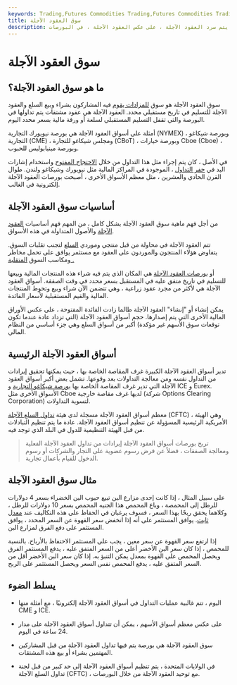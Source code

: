 ```yaml
---
keywords: Trading,Futures Commodities Trading,Futures Commodities Trading Strategy and Education,Futures and Commodities Trading,Strategy and Education
title: سوق العقود الآجلة
description: سوق العقود الآجلة هو تبادل لتداول العقود الآجلة. يتم سرد العقود الآجلة ، على عكس العقود الآجلة ، في البورصات.
---
```


# سوق العقود الآجلة
## ما هو سوق العقود الآجلة؟

سوق العقود الآجلة هو سوق [للمزادات يقوم](/auctionmarket) فيه المشاركون بشراء وبيع السلع والعقود الآجلة للتسليم في تاريخ مستقبلي محدد. العقود الآجلة هي عقود مشتقات يتم تداولها في البورصة والتي تقفل التسليم المستقبلي لسلعة أو ورقة مالية بسعر محدد اليوم.

أمثلة على أسواق العقود الآجلة هي بورصة نيويورك التجارية (NYMEX) ، وبورصة شيكاغو التجارية (CME) ، ومجلس شيكاغو للتجارة (CBoT) ، وبورصة خيارات Cboe (Cboe) ، وبورصة مينيابوليس للحبوب.

في الأصل ، كان يتم إجراء مثل هذا التداول من خلال [الاحتجاج المفتوح](/openoutcry) واستخدام إشارات اليد في [حفر التداول](/pit) ، الموجودة في المراكز المالية مثل نيويورك وشيكاغو ولندن. طوال القرن الحادي والعشرين ، مثل معظم الأسواق الأخرى ، أصبحت بورصات العقود الآجلة إلكترونية في الغالب.

## أساسيات سوق العقود الآجلة

من أجل فهم ماهية سوق العقود الآجلة بشكل كامل ، من المهم فهم أساسيات [العقود الآجلة](/futurescontract) والأصول المتداولة في هذه الأسواق.

تتم العقود الآجلة في محاولة من قبل منتجي وموردي [السلع](/commodity) لتجنب تقلبات السوق. يتفاوض هؤلاء المنتجون والموردون على العقود مع مستثمر يوافق على تحمل مخاطر ومكاسب السوق [المتقلبة .](/volatility)

أو [بورصات العقود الآجلة](/futuresexchange) هي المكان الذي يتم فيه شراء هذه المنتجات المالية وبيعها للتسليم في تاريخ متفق عليه في المستقبل بسعر محدد في وقت الصفقة. أسواق العقود الآجلة هي لأكثر من مجرد عقود زراعية ، وهي تتضمن الآن شراء وبيع وتحوط المنتجات المالية والقيم المستقبلية لأسعار الفائدة.

يمكن إنشاء أو "إنشاء" العقود الآجلة طالما زادت الفائدة المفتوحة ، على عكس الأوراق المالية الأخرى التي يتم إصدارها. حجم أسواق العقود الآجلة (التي تزداد عادة عندما تكون توقعات سوق الأسهم غير مؤكدة) أكبر من أسواق السلع وهي جزء أساسي من النظام المالي.

## أسواق العقود الآجلة الرئيسية

تدير أسواق العقود الآجلة الكبيرة غرف المقاصة الخاصة بها ، حيث يمكنها تحقيق إيرادات من التداول نفسه ومن معالجة التداولات بعد وقوعها. تشمل بعض أكبر أسواق العقود الآجلة التي تدير غرف المقاصة الخاصة بها [بورصة شيكاغو التجارية](/cme) و ICE و Eurex. الأسواق الأخرى مثل Cboe لديها غرف مقاصة خارجية (شركة Options Clearing Corporation) لتسوية التداولات.

معظم أسواق العقود الآجلة مسجلة لدى هيئة [تداول السلع الآجلة](/cftc) (CFTC) ، وهي الهيئة الأمريكية الرئيسية المسؤولة عن تنظيم أسواق العقود الآجلة. عادة ما يتم تنظيم التبادلات من قبل الهيئة التنظيمية للدول في البلد الذي توجد فيه.

> تربح بورصات أسواق العقود الآجلة إيرادات من تداول العقود الآجلة الفعلية ومعالجة الصفقات ، فضلاً عن فرض رسوم عضوية على التجار والشركات أو رسوم الدخول للقيام بأعمال تجارية.

>

## مثال سوق العقود الآجلة

على سبيل المثال ، إذا كانت إحدى مزارع البن تبيع حبوب البن الخضراء بسعر 4 دولارات للرطل إلى المحمصة ، وباع المحمص هذا الجنيه المحمص بسعر 10 دولارات للرطل ، وكلاهما يحقق ربحًا بهذا السعر ، فسوف يرغبان في الحفاظ على هذه التكاليف عند [معدل ثابت](/fixedcost). يوافق المستثمر على أنه إذا انخفض سعر القهوة عن السعر المحدد ، يوافق المستثمر على دفع الفرق لمزارع البن.

إذا ارتفع سعر القهوة عن سعر معين ، يجب على المستثمر الاحتفاظ بالأرباح. بالنسبة للمحمص ، إذا كان سعر البن الأخضر أعلى من السعر المتفق عليه ، يدفع المستثمر الفرق ويحصل المحمص على القهوة بمعدل يمكن التنبؤ به. إذا كان سعر البن الأخضر أقل من السعر المتفق عليه ، يدفع المحمص نفس السعر ويحصل المستثمر على الربح.

## يسلط الضوء

- اليوم ، تتم غالبية عمليات التداول في أسواق العقود الآجلة إلكترونيًا ، مع أمثلة منها CME و ICE.

- على عكس معظم أسواق الأسهم ، يمكن أن تتداول أسواق العقود الآجلة على مدار 24 ساعة في اليوم.

- سوق العقود الآجلة هي بورصة يتم فيها تداول العقود الآجلة من قبل المشاركين المهتمين بشراء أو بيع هذه المشتقات.

- في الولايات المتحدة ، يتم تنظيم أسواق العقود الآجلة إلى حد كبير من قبل لجنة تداول السلع الآجلة (CFTC) ، مع توحيد العقود الآجلة من خلال البورصات.

